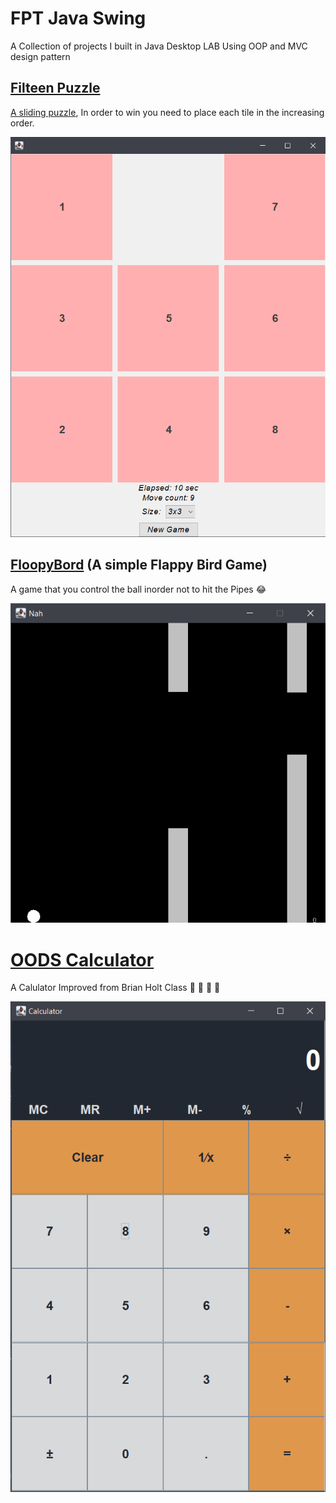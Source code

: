 # FPT Java Swing
A Collection of projects I built in Java Desktop LAB Using OOP and MVC design pattern

## [Filteen Puzzle](https://github.com/ctmhoang/FPT-Java-Swing/tree/master/FifteenPuzzle)
[A sliding puzzle](https://en.wikipedia.org/wiki/15_puzzle), In order to win you need to place each tile in the increasing order.

<p align="center">
  <img src="./screenshots/15.png" />
</p>

## [FloopyBord](https://github.com/ctmhoang/FPT-Java-Swing/tree/master/FloopyBord) (A simple Flappy Bird Game)
A game that you control the ball inorder not to hit the Pipes :joy:

<p align="center">
  <img src="./screenshots/fb.png" />
</p>

# [OODS Calculator](https://github.com/ctmhoang/FPT-Java-Swing/tree/master/OOP-CAL)

A Calulator Improved from Brian Holt Class :triumph: :yellow_heart: :yellow_heart: :yellow_heart:

<p align="center">
  <img src="./screenshots/cal.png" />
</p>
